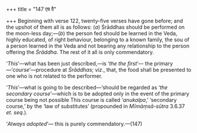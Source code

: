 +++
title = "147 एष वै"

+++
Beginning with verse 122, twenty-five verses have gone before; and the
upshot of them all is as follows: (*a*) Śrāddhas should be performed on
the moon-less day;—(*b*) the person fed should be learned in the Veda,
highly educated, of right behaviour, belonging to a known family, the
sou of a person learned in the Veda and not bearing any relationship to
the person offering the *Śrāddha*. The rest of it all is only
commendatory.

‘*This*’—what has been just described,—is ‘*the the first*’— the
primary—‘*course*’—procedure at *Śrāddhas*; *viz*., that, the food shall
be presented to one who is not related to the performer.

‘*This*’—what is going to be described—‘should be regarded as ‘*the
secondary course*’—which is to be adopted only in the event of the
primary course being not possible This course is called ‘*anukalpa*,’
‘secondary course,’ by the ‘law of substitutes’ (propounded in
*Mīmāṃsā-sūtra* 3.6.37 *et. seq*.).

‘*Always adopted*’— this is purely commendatory.—(147)


